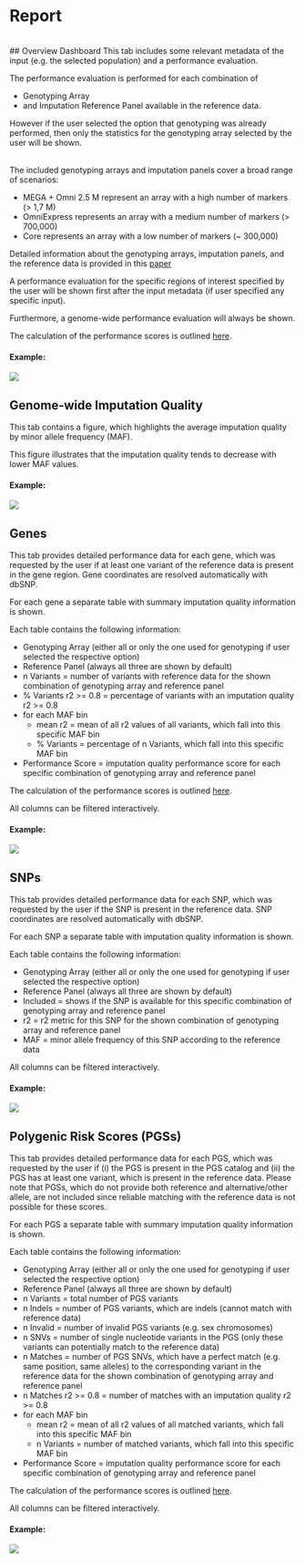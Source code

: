 # Report

<br>
## Overview Dashboard
This tab includes some relevant metadata of the input (e.g. the selected population) and a performance evaluation.

The performance evaluation is performed for each combination of

- Genotyping Array
- and Imputation Reference Panel
available in the reference data.

However if the user selected the option that genotyping was already performed, then only the statistics for the genotyping array selected by the user will be shown.

<br>
The included genotyping arrays and imputation panels cover a broad range of scenarios:

- MEGA + Omni 2.5 M represent an array with a high number of markers (> 1,7 M)
- OmniExpress represents an array with a medium number of markers (> 700,000)
- Core represents an array with a low number of markers (~ 300,000)

Detailed information about the genotyping arrays, imputation panels, and the reference data is provided in this [paper](https://doi.org/10.1016/j.ajhg.2022.07.012)

A performance evaluation for the specific regions of interest specified by the user will be shown first after the input metadata (if user specified any specific input).

Furthermore, a genome-wide performance evaluation will always be shown.

The calculation of the performance scores is outlined [here](./performance-score.md).

#### **Example:**

![](images/ex_overview.png)

## Genome-wide Imputation Quality

This tab contains a figure, which highlights the average imputation quality by minor allele frequency (MAF).

This figure illustrates that the imputation quality tends to decrease with lower MAF values.

#### **Example:**

![](images/ex_genome_wide_plot.PNG)


## Genes

This tab provides detailed performance data for each gene, which was requested by the user if at least one variant of the reference data is present in the gene region.
Gene coordinates are resolved automatically with dbSNP.

For each gene a separate table with summary imputation quality information is shown.

Each table contains the following information:

- Genotyping Array (either all or only the one used for genotyping if user selected the respective option)
- Reference Panel (always all three are shown by default)
- n Variants = number of variants with reference data for the shown combination of genotyping array and reference panel
- % Variants r2 >= 0.8 = percentage of variants with an imputation quality r2 >= 0.8
- for each MAF bin
    - mean r2 = mean of all r2 values of all variants, which fall into this specific MAF bin
    - % Variants = percentage of n Variants, which fall into this specific MAF bin
- Performance Score = imputation quality performance score for each specific combination of genotyping array and reference panel

The calculation of the performance scores is outlined [here](./performance-score.md).

All columns can be filtered interactively.

#### **Example:**

![](images/ex_gene.png)

## SNPs

This tab provides detailed performance data for each SNP, which was requested by the user if the SNP is present in the reference data.
SNP coordinates are resolved automatically with dbSNP.

For each SNP a separate table with imputation quality information is shown.

Each table contains the following information:

- Genotyping Array (either all or only the one used for genotyping if user selected the respective option)
- Reference Panel (always all three are shown by default)
- Included = shows if the SNP is available for this specific combination of genotyping array and reference panel
- r2 = r2 metric for this SNP for the shown combination of genotyping array and reference panel
- MAF = minor allele frequency of this SNP according to the reference data

All columns can be filtered interactively.

#### **Example:**

![](images/ex_SNPs.PNG)

## Polygenic Risk Scores (PGSs)

This tab provides detailed performance data for each PGS, which was requested by the user if (i) the PGS is present in the PGS catalog and (ii) the PGS has at least one variant, which is present in the reference data.
Please note that PGSs, which do not provide both reference and alternative/other allele, are not included since reliable matching with the reference data is not possible for these scores.

For each PGS a separate table with summary imputation quality information is shown.

Each table contains the following information:

- Genotyping Array (either all or only the one used for genotyping if user selected the respective option)
- Reference Panel (always all three are shown by default)
- n Variants = total number of PGS variants
- n Indels = number of PGS variants, which are indels (cannot match with reference data)
- n Invalid = number of invalid PGS variants (e.g. sex chromosomes)
- n SNVs = number of single nucleotide variants in the PGS (only these variants can potentially match to the reference data)
- n Matches = number of PGS SNVs, which have a perfect match (e.g. same position, same alleles) to the corresponding variant in the reference data for the shown combination of genotyping array and reference panel
- n Matches r2 >= 0.8 = number of matches with an imputation quality r2 >= 0.8
- for each MAF bin
    - mean r2 = mean of all r2 values of all matched variants, which fall into this specific MAF bin
    - n Variants = number of matched variants, which fall into this specific MAF bin
- Performance Score = imputation quality performance score for each specific combination of genotyping array and reference panel

The calculation of the performance scores is outlined [here](./performance-score.md).

All columns can be filtered interactively.

#### **Example:**

![](images/ex_PGS.PNG)





